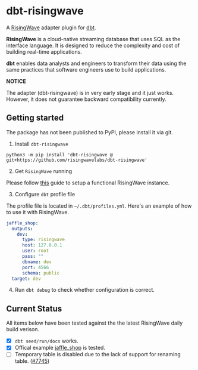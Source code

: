 # dbt-risingwave

A [RisingWave](https://github.com/risingwavelabs/risingwave) 
adapter plugin for [dbt](https://www.getdbt.com/).

**RisingWave** is a cloud-native streaming database that uses SQL as the interface language. It is designed to reduce the complexity and cost of building real-time applications. 

**dbt** enables data analysts and engineers to transform their data using the same practices that software engineers use to build applications.

**NOTICE**

The adapter (dbt-risingwave) is in very early stage and it just works. However, it does not guarantee backward compatibility currently.

## Getting started

The package has not been published to PyPI, please install it via git.

1. Install `dbt-risingwave`

```shell
python3 -m pip install 'dbt-risingwave @ git+https://github.com/risingwavelabs/dbt-risingwave'
```

2. Get `RisingWave` running

Please follow [this](https://www.risingwave.dev/docs/current/get-started/) guide to setup a functional RisingWave instance.

3. Configure `dbt` profile file

The profile file is located in `~/.dbt/profiles.yml`. Here's an example of how to use it with RisingWave.

```yaml
jaffle_shop:
  outputs:
    dev:
      type: risingwave
      host: 127.0.0.1
      user: root
      pass: ""
      dbname: dev
      port: 4566
      schema: public
  target: dev

```

4. Run `dbt debug` to check whether configuration is correct.


## Current Status

All items below have been tested against the the latest RisingWave daily build verison.

- [x] `dbt seed/run/docs` works.
- [x] Offical example [jaffle_shop](https://github.com/dbt-labs/jaffle_shop) is tested.
- [ ] Temporary table is disabled due to the lack of support for renaming table. ([#7745](https://github.com/risingwavelabs/risingwave/pull/7745#issuecomment-1422261216))